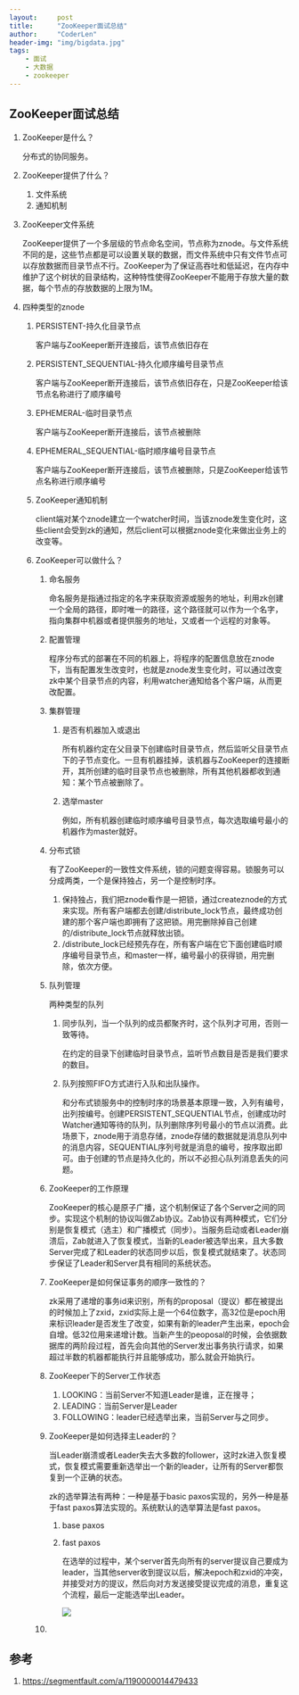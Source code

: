 ```yaml
---
layout:     post
title:      "ZooKeeper面试总结"
author:     "CoderLen"
header-img: "img/bigdata.jpg"
tags:
    - 面试
    - 大数据
    - zookeeper
---
```



## ZooKeeper面试总结

1. ZooKeeper是什么？

   分布式的协同服务。

2. ZooKeeper提供了什么？

   1. 文件系统
   2. 通知机制

3. ZooKeeper文件系统

   ZooKeeper提供了一个多层级的节点命名空间，节点称为znode。与文件系统不同的是，这些节点都是可以设置关联的数据，而文件系统中只有文件节点可以存放数据而目录节点不行。ZooKeeper为了保证高吞吐和低延迟，在内存中维护了这个树状的目录结构，这种特性使得ZooKeeper不能用于存放大量的数据，每个节点的存放数据的上限为1M。

4. 四种类型的znode

   1. PERSISTENT-持久化目录节点

      客户端与ZooKeeper断开连接后，该节点依旧存在

   2. PERSISTENT_SEQUENTIAL-持久化顺序编号目录节点

      客户端与ZooKeeper断开连接后，该节点依旧存在，只是ZooKeeper给该节点名称进行了顺序编号

   3. EPHEMERAL-临时目录节点

      客户端与ZooKeeper断开连接后，该节点被删除

   4. EPHEMERAL_SEQUENTIAL-临时顺序编号目录节点

      客户端与ZooKeeper断开连接后，该节点被删除，只是ZooKeeper给该节点名称进行顺序编号

   5. ZooKeeper通知机制

      client端对某个znode建立一个watcher时间，当该znode发生变化时，这些client会受到zk的通知，然后client可以根据znode变化来做出业务上的改变等。

   6. ZooKeeper可以做什么？

      1. 命名服务

         命名服务是指通过指定的名字来获取资源或服务的地址，利用zk创建一个全局的路径，即时唯一的路径，这个路径就可以作为一个名字，指向集群中机器或者提供服务的地址，又或者一个远程的对象等。

      2. 配置管理

         程序分布式的部署在不同的机器上，将程序的配置信息放在znode下，当有配置发生改变时，也就是znode发生变化时，可以通过改变zk中某个目录节点的内容，利用watcher通知给各个客户端，从而更改配置。

      3. 集群管理

         1. 是否有机器加入或退出

            所有机器约定在父目录下创建临时目录节点，然后监听父目录节点下的子节点变化。一旦有机器挂掉，该机器与ZooKeeper的连接断开，其所创建的临时目录节点也被删除，所有其他机器都收到通知：某个节点被删除了。

         2. 选举master

            例如，所有机器创建临时顺序编号目录节点，每次选取编号最小的机器作为master就好。

      4. 分布式锁

         有了ZooKeeper的一致性文件系统，锁的问题变得容易。锁服务可以分成两类，一个是保持独占，另一个是控制时序。

         1. 保持独占，我们把znode看作是一把锁，通过createznode的方式来实现。所有客户端都去创建/distribute_lock节点，最终成功创建的那个客户端也即拥有了这把锁。用完删除掉自己创建的/distribute_lock节点就释放出锁。
         2. /distribute_lock已经预先存在，所有客户端在它下面创建临时顺序编号目录节点，和master一样，编号最小的获得锁，用完删除，依次方便。

      5. 队列管理

         两种类型的队列

         1. 同步队列，当一个队列的成员都聚齐时，这个队列才可用，否则一致等待。

            在约定的目录下创建临时目录节点，监听节点数目是否是我们要求的数目。

         2. 队列按照FIFO方式进行入队和出队操作。

            和分布式锁服务中的控制时序的场景基本原理一致，入列有编号，出列按编号。创建PERSISTENT_SEQUENTIAL节点，创建成功时Watcher通知等待的队列，队列删除序列号最小的节点以消费。此场景下，znode用于消息存储，znode存储的数据就是消息队列中的消息内容，SEQUENTIAL序列号就是消息的编号，按序取出即可。由于创建的节点是持久化的，所以不必担心队列消息丢失的问题。

      6. ZooKeeper的工作原理

         ZooKeeper的核心是原子广播，这个机制保证了各个Server之间的同步。实现这个机制的协议叫做Zab协议。Zab协议有两种模式，它们分别是恢复模式（选主）和广播模式（同步）。当服务启动或者Leader崩溃后，Zab就进入了恢复模式，当新的Leader被选举出来，且大多数Server完成了和Leader的状态同步以后，恢复模式就结束了。状态同步保证了Leader和Server具有相同的系统状态。

      7. ZooKeeper是如何保证事务的顺序一致性的？

         zk采用了递增的事务id来识别，所有的proposal（提议）都在被提出的时候加上了zxid，zxid实际上是一个64位数字，高32位是epoch用来标识leader是否发生了改变，如果有新的leader产生出来，epoch会自增。低32位用来递增计数。当新产生的peoposal的时候，会依据数据库的两阶段过程，首先会向其他的Server发出事务执行请求，如果超过半数的机器都能执行并且能够成功，那么就会开始执行。

      8. ZooKeeper下的Server工作状态

         1. LOOKING：当前Server不知道Leader是谁，正在搜寻；
         2. LEADING：当前Server是Leader
         3. FOLLOWING：leader已经选举出来，当前Server与之同步。

      9. ZooKeeper是如何选择主Leader的？

         当Leader崩溃或者Leader失去大多数的follower，这时zk进入恢复模式，恢复模式需要重新选举出一个新的leader，让所有的Server都恢复到一个正确的状态。

         zk的选举算法有两种：一种是基于basic paxos实现的，另外一种是基于fast paxos算法实现的。系统默认的选举算法是fast paxos。

         1. base paxos

         2. fast paxos

            在选举的过程中，某个server首先向所有的server提议自己要成为leader，当其他server收到提议以后，解决epoch和zxid的冲突，并接受对方的提议，然后向对方发送接受提议完成的消息，重复这个流程，最后一定能选举出Leader。

            ![](https://segmentfault.com/img/bV8XeR?w=533&h=451)

      10. 






## 参考

1. https://segmentfault.com/a/1190000014479433